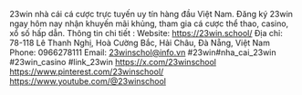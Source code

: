 23win nhà cái cá cược trực tuyến uy tín hàng đầu Việt Nam. Đăng ký 23win ngay hôm nay nhận khuyến mãi khủng, tham gia cá cược thể thao, casino, xổ số hấp dẫn.
Thông tin chi tiết : 
Website: https://23win.school/ 
Địa chỉ: 78-118 Lê Thanh Nghị, Hoà Cường Bắc, Hải Châu, Đà Nẵng, Việt Nam
Phone: 0966278111
Email: 23winschol@info.vn
#23win#nha_cai_23win #23win_casino #link_23win
https://x.com/23winschool
https://www.pinterest.com/23winschool/
https://www.youtube.com/@23winschool
